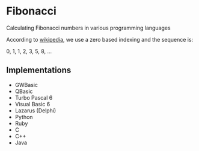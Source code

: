 # Fibonacci
Calculating Fibonacci numbers in various programming languages

According to [wikipedia], we use a zero based indexing and the sequence is:

0, 1, 1, 2, 3, 5, 8, ...

## Implementations

- GWBasic
- QBasic
- Turbo Pascal 6
- Visual Basic 6
- Lazarus (Delphi)
- Python
- Ruby
- C
- C++
- Java

[wikipedia]: https://en.wikipedia.org/wiki/Fibonacci_number
